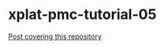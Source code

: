# xplat-pmc-tutorial-05
[Post covering this repository](http://manixaist.com/coding/game/xplat/2016/09/20/xplat-pmc-05.html)



